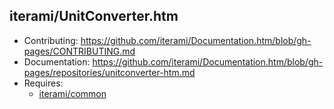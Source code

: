 iterami/UnitConverter.htm
-------------------------

* Contributing: https://github.com/iterami/Documentation.htm/blob/gh-pages/CONTRIBUTING.md
* Documentation: https://github.com/iterami/Documentation.htm/blob/gh-pages/repositories/unitconverter-htm.md
* Requires:
  * [iterami/common](https://github.com/iterami/common)
